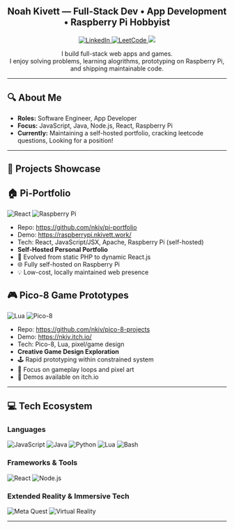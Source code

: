 <h2 align="center">Noah Kivett — Full-Stack Dev • App Development • Raspberry Pi Hobbyist</h2>

<p align="center">
  <a href="https://linkedin.com/in/nkiv">
    <img src="https://img.shields.io/badge/LinkedIn-blue?style=for-the-badge&logo=linkedin&logoColor=white" alt="LinkedIn"/>
  </a>
  <a href="https://leetcode.com/u/ntop1/">
    <img src="https://img.shields.io/badge/LeetCode-FFA116?style=for-the-badge&logo=leetcode&logoColor=black" alt="LeetCode"/>
  </a>
  <a href="https://raspberrypi.nkivett.work/">
    <img src="https://img.shields.io/badge/Portfolio-9cf?style=for-the-badge&logo=persona&logoColor=white" />
  </a>
</p>

<p align="center">
  I build full-stack web apps and games.<br> I enjoy solving problems, learning alogrithms, prototyping on Raspberry Pi, and shipping maintainable code.
</p>

---

## 🔍 About Me
- **Roles:** Software Engineer, App Developer
- **Focus:** JavaScript, Java, Node.js, React, Raspberry Pi
- **Currently:** Maintaining a self-hosted portfolio, cracking leetcode questions, Looking for a position!

---

## 🚀 Projects Showcase

## 🏠 Pi-Portfolio
![React](https://img.shields.io/badge/React-61DAFB?style=flat-square&logo=react&logoColor=black)
![Raspberry Pi](https://img.shields.io/badge/Raspberry%20Pi-C51A4A?style=flat-square&logo=raspberry-pi)
- Repo: https://github.com/nkiv/pi-portfolio
- Demo: https://raspberrypi.nkivett.work/
- Tech: React, JavaScript/JSX, Apache, Raspberry Pi (self-hosted)
- **Self-Hosted Personal Portfolio**
- 🔧 Evolved from static PHP to dynamic React.js
- 🌐 Fully self-hosted on Raspberry Pi
- 💡 Low-cost, locally maintained web presence

## 🎮 Pico-8 Game Prototypes
![Lua](https://img.shields.io/badge/Lua-2C2D72?style=flat-square&logo=lua)
![Pico-8](https://img.shields.io/badge/Pico--8-FF004D?style=flat-square)
- Repo: https://github.com/nkiv/pico-8-projects
- Demo: https://nkiv.itch.io/
- Tech: Pico-8, Lua, pixel/game design
- **Creative Game Design Exploration**
- 🕹️ Rapid prototyping within constrained system
- 🎨 Focus on gameplay loops and pixel art
- 🚀 Demos available on itch.io

---

## 💻 Tech Ecosystem

### Languages
![JavaScript](https://img.shields.io/badge/JavaScript-F7DF1E?style=flat-square&logo=javascript&logoColor=black)
![Java](https://img.shields.io/badge/Java-ED8B00?style=flat-square&logo=java&logoColor=white)
![Python](https://img.shields.io/badge/Python-3776AB?style=flat-square&logo=python&logoColor=white)
![Lua](https://img.shields.io/badge/Lua-2C2D72?style=flat-square&logo=lua)
![Bash](https://img.shields.io/badge/Bash-4EAA25?style=flat-square&logo=gnu-bash)

### Frameworks & Tools
![React](https://img.shields.io/badge/React-61DAFB?style=flat-square&logo=react)
![Node.js](https://img.shields.io/badge/Node.js-339933?style=flat-square&logo=nodedotjs)

### Extended Reality & Immersive Tech
![Meta Quest](https://img.shields.io/badge/Meta%20Quest-1A73E8?style=flat-square&logo=oculus&logoColor=white)
![Virtual Reality](https://img.shields.io/badge/VR-Development-FF6F00?style=flat-square&logo=vr&logoColor=white)

---
